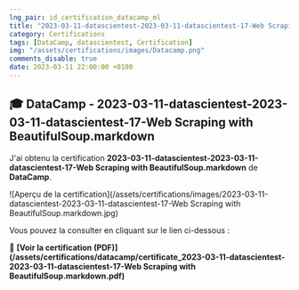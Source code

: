 ```yaml
---
lng_pair: id_certification_datacamp_ml
title: "2023-03-11-datascientest-2023-03-11-datascientest-17-Web Scraping with BeautifulSoup.markdown"
category: Certifications
tags: [DataCamp, datascientest, Certification]
img: "/assets/certifications/images/Datacamp.png"
comments_disable: true
date: 2023-03-11 22:00:00 +0100
---
```


## 🎓 DataCamp - 2023-03-11-datascientest-2023-03-11-datascientest-17-Web Scraping with BeautifulSoup.markdown

J'ai obtenu la certification **2023-03-11-datascientest-2023-03-11-datascientest-17-Web Scraping with BeautifulSoup.markdown** de **DataCamp**.

![Aperçu de la certification](/assets/certifications/images/2023-03-11-datascientest-2023-03-11-datascientest-17-Web Scraping with BeautifulSoup.markdown.jpg)  

Vous pouvez la consulter en cliquant sur le lien ci-dessous :

📜 **[Voir la certification (PDF)](/assets/certifications/datacamp/certificate_2023-03-11-datascientest-2023-03-11-datascientest-17-Web Scraping with BeautifulSoup.markdown.pdf)** 
